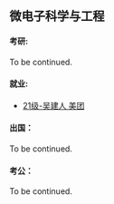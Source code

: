 ## 微电子科学与工程

#### 考研:

To be continued.

#### 就业:

- [21级-吴建人 美团](grad-application/电子工程学院/微电子科学与工程/[CN]-21-Wujianren.md)

#### 出国：

To be continued.

#### 考公：

To be continued.
